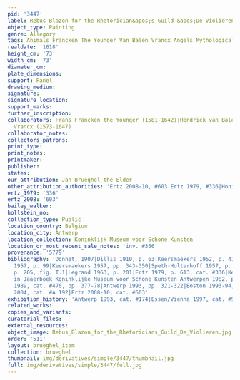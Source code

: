 ```yaml
---
pid: '3447'
label: Rebus Blazon for the Rhetorician&apos;s Guild &apos;De Violieren&apos;
object_type: Painting
genre: Allegory
tags: Animals Francken_The_Younger Van_Balen Vrancx Angels Mythological Flowers
realdate: '1618'
height_cm: '73'
width_cm: '73'
diameter_cm: 
plate_dimensions: 
support: Panel
drawing_medium: 
signature: 
signature_location: 
support_marks: 
further_inscription: 
collaborators: Frans Francken the Younger (1581-1642)|Hendrick van Balen (1575-1632)|Sebastiaen
  Vrancx (1573-1647)
collaborator_notes: 
collectors_patrons: 
print_type: 
print_notes: 
printmaker: 
publisher: 
states: 
our_attribution: Jan Brueghel the Elder
other_attribution_authorities: 'Ertz 2008-10, #603|Ertz 1979, #336|Honig database'
ertz_1979: '336'
ertz_2008: '603'
bailey_walker: 
hollstein_no: 
collection_type: Public
location_country: Belgium
location_city: Antwerp
location_collection: Koninklijk Museum voor Schone Kunsten
location_or_most_recent_sale_notes: 'inv. #366'
provenance: '5779'
bibliography: 'Donnet, 1907|Dillis 1910, p. 63|Keersmaekers 1952, p. 41 ff.|Winner
  1957, p. 99|Keersmaekers 1957, pp. 343-350|Speth-Holterhoff 1957, p. 48, n. 64;
  p. 205, fig. T.1|Legrand 1963, p. 201|Ertz 1979, p. 613, cat. #336|Keersmaekers,
  in Jaaerboek Koninklijke Museum voor Schone Kunsten Antwerpen 1982, p 165-186|Härting
  1989, cat. #476, pp. 377-78|Antwerp 1993, pp. 321-322|Boston 1993-94, p. 57|Werche
  2004, cat. #A 192|Ertz 2008-10, cat. #603'
exhibition_history: 'Antwerp 1993, cat. #174|Essen/Vienna 1997, cat. #95'
related_works: 
copies_and_variants: 
curatorial_files: 
external_resources: 
object_image: Rebus_Blazon_for_the_Rhetoricians_Guild_De_Violieren.jpg
order: '511'
layout: brueghel_item
collection: brueghel
thumbnail: img/derivatives/simple/3447/thumbnail.jpg
full: img/derivatives/simple/3447/full.jpg
---
```

